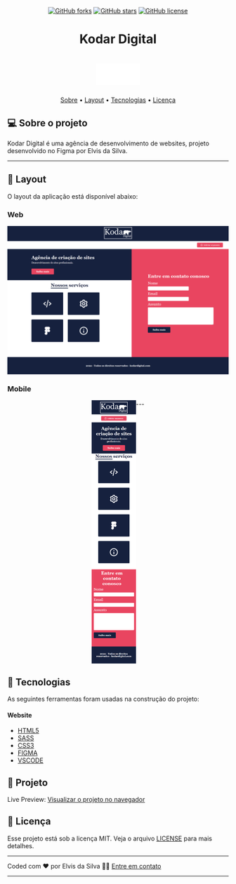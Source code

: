 <p align="center">
  <a href="https://github.com/elvisdasilva/kodardigital"><img alt="GitHub forks" src="https://img.shields.io/github/forks/elvisdasilva/kodardigital"></a>
  <a href="https://github.com/elvisdasilva/kodardigital/stargazers"><img alt="GitHub stars" src="https://img.shields.io/github/stars/elvisdasilva/kodardigital"></a>
  <a href="https://github.com/elvisdasilva/kodardigital/blob/main/LICENSE"><img alt="GitHub license" src="https://img.shields.io/github/license/elvisdasilva/kodardigital?color=blue"></a>
</p>

<h1 align="center">
  Kodar Digital
</h1>
<h1 align="center">
<img alt="Logo do Projeto" title="#Logo-do-projeto" src="./assets/img/kodardigitallogoweb.png" width="100p"/>
</h1>

<p align="center">
 <a href="#-sobre-o-projeto">Sobre</a> •
 <a href="#-layout">Layout</a> • 
 <a href="#-tecnologias">Tecnologias</a> • 
 <a href="#user-content--licença">Licença</a>
</p>


## 💻 Sobre o projeto

Kodar Digital é uma agência de desenvolvimento de websites, projeto desenvolvido no Figma por Elvis da Silva.

---

## 🎨 Layout

O layout da aplicação está disponível abaixo:

### Web

<p align="center" style="display: flex; align-items: flex-start; justify-content: center;">
  <img alt="Preview do projeto" title="#Logo-do-projeto" src="desktop-preview.png" width="100%" class="bg">

### Mobile

<p align="center" style="display: flex; align-items: flex-start; justify-content: center;">
  <img alt="Preview do projeto" title="#Logo-do-projeto" src="mobile-preview.png" width="20%" class="bg">
---

## 🚀 Tecnologias


As seguintes ferramentas foram usadas na construção do projeto:

#### **Website**
- [HTML5](https://www.w3schools.com/html/)  
- [SASS](https://sass-lang.com/)
- [CSS3](https://www.w3schools.com/css/default.asp)
- [FIGMA](https://www.figma.com/)
- [VSCODE](https://code.visualstudio.com/)


## 🚧 Projeto

Live Preview: [Visualizar o projeto no navegador](https://kodardigital.vercel.app/)

## 📝 Licença

Esse projeto está sob a licença MIT. Veja o arquivo [LICENSE](LICENSE) para mais detalhes.

---

Coded com ❤️ por Elvis da Silva 👋🏽 <a class="link__" href="https://www.linkedin.com/in/elvisdasilva">Entre em contato</a>

---